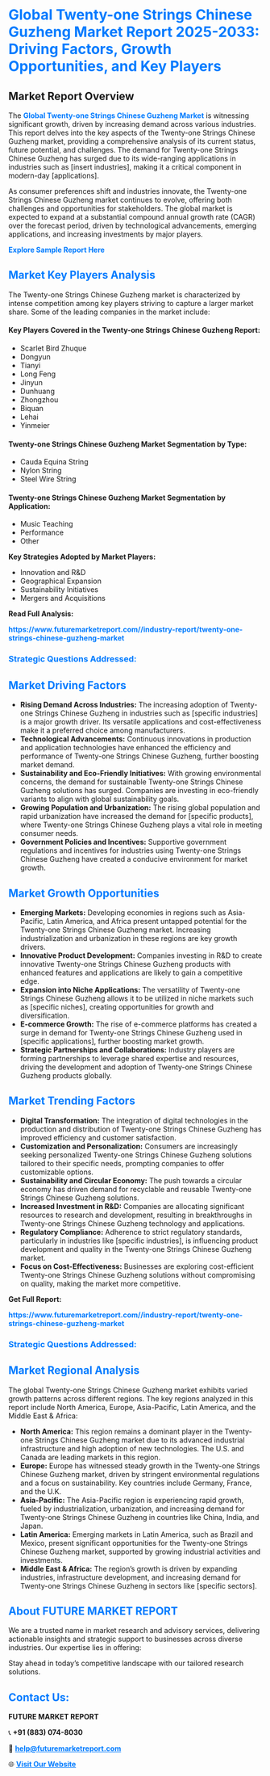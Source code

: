 <h1 style="color: #007BFF;">Global Twenty-one Strings Chinese Guzheng Market Report 2025-2033: Driving Factors, Growth Opportunities, and Key Players</h1>

<section id="overview">
<h2>Market Report Overview</h2>
<p>The <a href="https://www.futuremarketreport.com//industry-report/twenty-one-strings-chinese-guzheng-market" style="color: #007BFF; text-decoration: none;"><strong>Global Twenty-one Strings Chinese Guzheng Market</strong></a> is witnessing significant growth, driven by increasing demand across various industries. This report delves into the key aspects of the Twenty-one Strings Chinese Guzheng market, providing a comprehensive analysis of its current status, future potential, and challenges. The demand for Twenty-one Strings Chinese Guzheng has surged due to its wide-ranging applications in industries such as [insert industries], making it a critical component in modern-day [applications].</p>
<p>As consumer preferences shift and industries innovate, the Twenty-one Strings Chinese Guzheng market continues to evolve, offering both challenges and opportunities for stakeholders. The global market is expected to expand at a substantial compound annual growth rate (CAGR) over the forecast period, driven by technological advancements, emerging applications, and increasing investments by major players.</p>
</section>

<section id="overview">
<p><a href="https://www.futuremarketreport.com//request-sample/reportId=49843" style="color: #007BFF; text-decoration: none;"><strong>Explore Sample Report Here</strong></a></p>
</section>

<section id="key-players">
<h2 style="color: #007BFF;">Market Key Players Analysis</h2>
<p>The Twenty-one Strings Chinese Guzheng market is characterized by intense competition among key players striving to capture a larger market share. Some of the leading companies in the market include:</p>
<h4>Key Players Covered in the Twenty-one Strings Chinese Guzheng Report:</h4>
<ul><li>Scarlet Bird Zhuque</li><li>Dongyun</li><li>Tianyi</li><li>Long Feng</li><li>Jinyun</li><li>Dunhuang</li><li>Zhongzhou</li><li>Biquan</li><li>Lehai</li><li>Yinmeier</li></ul>
<h4>Twenty-one Strings Chinese Guzheng Market Segmentation by Type:</h4>
<ul><li>Cauda Equina String</li><li>Nylon String</li><li>Steel Wire String</li></ul>

<h4>Twenty-one Strings Chinese Guzheng Market Segmentation by Application:</h4>
<ul><li>Music Teaching</li><li>Performance</li><li>Other</li></ul>
<p><strong>Key Strategies Adopted by Market Players:</strong></p>
<ul>
<li>Innovation and R&D</li>
<li>Geographical Expansion</li>
<li>Sustainability Initiatives</li>
<li>Mergers and Acquisitions</li>
</ul>
</section>

<section>
<p><strong>Read Full Analysis: </strong></p><a href="https://www.futuremarketreport.com//industry-report/twenty-one-strings-chinese-guzheng-market" style="color: #007BFF; text-decoration: none;"><strong>https://www.futuremarketreport.com//industry-report/twenty-one-strings-chinese-guzheng-market</strong></a>
<h3 style="color: #007BFF;">Strategic Questions Addressed:</h3>
</section>

<section id="driving-factors">
<h2 style="color: #007BFF;">Market Driving Factors</h2>
<ul>
<li><strong>Rising Demand Across Industries:</strong> The increasing adoption of Twenty-one Strings Chinese Guzheng in industries such as [specific industries] is a major growth driver. Its versatile applications and cost-effectiveness make it a preferred choice among manufacturers.</li>
<li><strong>Technological Advancements:</strong> Continuous innovations in production and application technologies have enhanced the efficiency and performance of Twenty-one Strings Chinese Guzheng, further boosting market demand.</li>
<li><strong>Sustainability and Eco-Friendly Initiatives:</strong> With growing environmental concerns, the demand for sustainable Twenty-one Strings Chinese Guzheng solutions has surged. Companies are investing in eco-friendly variants to align with global sustainability goals.</li>
<li><strong>Growing Population and Urbanization:</strong> The rising global population and rapid urbanization have increased the demand for [specific products], where Twenty-one Strings Chinese Guzheng plays a vital role in meeting consumer needs.</li>
<li><strong>Government Policies and Incentives:</strong> Supportive government regulations and incentives for industries using Twenty-one Strings Chinese Guzheng have created a conducive environment for market growth.</li>
</ul>
</section>

<section id="growth-opportunities">
<h2 style="color: #007BFF;">Market Growth Opportunities</h2>
<ul>
<li><strong>Emerging Markets:</strong> Developing economies in regions such as Asia-Pacific, Latin America, and Africa present untapped potential for the Twenty-one Strings Chinese Guzheng market. Increasing industrialization and urbanization in these regions are key growth drivers.</li>
<li><strong>Innovative Product Development:</strong> Companies investing in R&D to create innovative Twenty-one Strings Chinese Guzheng products with enhanced features and applications are likely to gain a competitive edge.</li>
<li><strong>Expansion into Niche Applications:</strong> The versatility of Twenty-one Strings Chinese Guzheng allows it to be utilized in niche markets such as [specific niches], creating opportunities for growth and diversification.</li>
<li><strong>E-commerce Growth:</strong> The rise of e-commerce platforms has created a surge in demand for Twenty-one Strings Chinese Guzheng used in [specific applications], further boosting market growth.</li>
<li><strong>Strategic Partnerships and Collaborations:</strong> Industry players are forming partnerships to leverage shared expertise and resources, driving the development and adoption of Twenty-one Strings Chinese Guzheng products globally.</li>
</ul>
</section>

<section id="trending-factors">
<h2 style="color: #007BFF;">Market Trending Factors</h2>
<ul>
<li><strong>Digital Transformation:</strong> The integration of digital technologies in the production and distribution of Twenty-one Strings Chinese Guzheng has improved efficiency and customer satisfaction.</li>
<li><strong>Customization and Personalization:</strong> Consumers are increasingly seeking personalized Twenty-one Strings Chinese Guzheng solutions tailored to their specific needs, prompting companies to offer customizable options.</li>
<li><strong>Sustainability and Circular Economy:</strong> The push towards a circular economy has driven demand for recyclable and reusable Twenty-one Strings Chinese Guzheng solutions.</li>
<li><strong>Increased Investment in R&D:</strong> Companies are allocating significant resources to research and development, resulting in breakthroughs in Twenty-one Strings Chinese Guzheng technology and applications.</li>
<li><strong>Regulatory Compliance:</strong> Adherence to strict regulatory standards, particularly in industries like [specific industries], is influencing product development and quality in the Twenty-one Strings Chinese Guzheng market.</li>
<li><strong>Focus on Cost-Effectiveness:</strong> Businesses are exploring cost-efficient Twenty-one Strings Chinese Guzheng solutions without compromising on quality, making the market more competitive.</li>
</ul>
</section>

<section>
<p><strong>Get Full Report: </strong></p><a href="https://www.futuremarketreport.com//industry-report/twenty-one-strings-chinese-guzheng-market" style="color: #007BFF; text-decoration: none;"><strong>https://www.futuremarketreport.com//industry-report/twenty-one-strings-chinese-guzheng-market</strong></a>
<h3 style="color: #007BFF;">Strategic Questions Addressed:</h3>
</section>


<section id="regional-analysis">
<h2 style="color: #007BFF;">Market Regional Analysis</h2>
<p>The global Twenty-one Strings Chinese Guzheng market exhibits varied growth patterns across different regions. The key regions analyzed in this report include North America, Europe, Asia-Pacific, Latin America, and the Middle East & Africa:</p>
<ul>
<li><strong>North America:</strong> This region remains a dominant player in the Twenty-one Strings Chinese Guzheng market due to its advanced industrial infrastructure and high adoption of new technologies. The U.S. and Canada are leading markets in this region.</li>
<li><strong>Europe:</strong> Europe has witnessed steady growth in the Twenty-one Strings Chinese Guzheng market, driven by stringent environmental regulations and a focus on sustainability. Key countries include Germany, France, and the U.K.</li>
<li><strong>Asia-Pacific:</strong> The Asia-Pacific region is experiencing rapid growth, fueled by industrialization, urbanization, and increasing demand for Twenty-one Strings Chinese Guzheng in countries like China, India, and Japan.</li>
<li><strong>Latin America:</strong> Emerging markets in Latin America, such as Brazil and Mexico, present significant opportunities for the Twenty-one Strings Chinese Guzheng market, supported by growing industrial activities and investments.</li>
<li><strong>Middle East & Africa:</strong> The region’s growth is driven by expanding industries, infrastructure development, and increasing demand for Twenty-one Strings Chinese Guzheng in sectors like [specific sectors].</li>
</ul>
</section>

<footer>
<h2 style="color: #007BFF;">About FUTURE MARKET REPORT</h2>
<p>We are a trusted name in market research and advisory services, delivering actionable insights and strategic support to businesses across diverse industries. Our expertise lies in offering:</p>

<p>Stay ahead in today’s competitive landscape with our tailored research solutions.</p>

<h2 style="color: #007BFF;">Contact Us:</h2>
<p><strong>FUTURE MARKET REPORT</strong></p>
<p>📞 <strong>+91 (883) 074-8030</strong></p>
<p>📧 <strong><a href="mailto:help@futuremarketreport.com" style="color: #007BFF;">help@futuremarketreport.com</a></strong></p>
<p>🌐 <strong><a href="https://www.futuremarketreport.com/" style="color: #007BFF;">Visit Our Website</a></strong></p>
</footer>